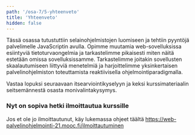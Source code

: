 ```yaml
---
path: '/osa-7/5-yhteenveto'
title: 'Yhteenveto'
hidden: false
---
```


Tässä osassa tutustuttiin selainohjelmistojen luomiseen ja tehtiin pyyntöjä palvelimelle JavaScriptin avulla. Opimme muutamia web-sovelluksissa esiintyviä tietoturvaongelmia ja tarkastelimme pikaisesti miten näitä estetään omissa sovelluksissamme. Tarkastelimme joitakin sovellusten skaalautumiseen liittyviä menetelmiä ja harjoittelimme yksinkertaisen palvelinohjelmiston toteuttamista reaktiivisella ohjelmointiparadigmalla.

Vastaa lopuksi seuraavaan itsearviointikyselyyn ja keksi kurssimateriaalin seitsemännestä osasta monivalintakysymys.


<quiz id="6bc8f614-f590-5fa6-ba03-84572bca7231"></quiz>

<quiz id="59100788-a460-5407-9270-b319713fb777"></quiz>

### Nyt on sopiva hetki ilmoittautua kurssille

Jos et ole jo ilmoittautunut, käy lukemassa ohjeet täältä https://web-palvelinohjelmointi-21.mooc.fi/ilmoittautuminen
